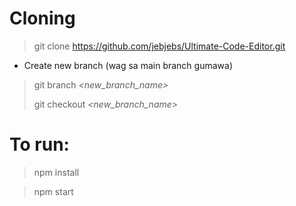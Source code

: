 # Cloning
> git clone https://github.com/jebjebs/Ultimate-Code-Editor.git

- Create new branch (wag sa main branch gumawa)
> git branch *<new_branch_name>*
> 
> git checkout *<new_branch_name>*


# To run:

> npm install

> npm start
